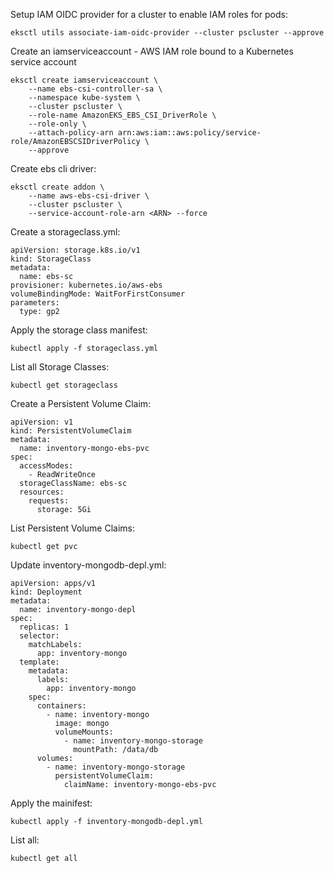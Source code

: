 Setup IAM OIDC provider for a cluster to enable IAM roles for pods:
```
eksctl utils associate-iam-oidc-provider --cluster pscluster --approve
```

Create an iamserviceaccount - AWS IAM role bound to a Kubernetes service account
```
eksctl create iamserviceaccount \
    --name ebs-csi-controller-sa \
    --namespace kube-system \
    --cluster pscluster \
    --role-name AmazonEKS_EBS_CSI_DriverRole \
    --role-only \
    --attach-policy-arn arn:aws:iam::aws:policy/service-role/AmazonEBSCSIDriverPolicy \
    --approve
```

Create ebs cli driver:
```
eksctl create addon \
    --name aws-ebs-csi-driver \
    --cluster pscluster \
    --service-account-role-arn <ARN> --force
```

Create a storageclass.yml:
```
apiVersion: storage.k8s.io/v1
kind: StorageClass
metadata:
  name: ebs-sc
provisioner: kubernetes.io/aws-ebs
volumeBindingMode: WaitForFirstConsumer
parameters:
  type: gp2
```

Apply the storage class manifest:
```
kubectl apply -f storageclass.yml
```

List all Storage Classes:
```
kubectl get storageclass
```

Create a Persistent Volume Claim:
```
apiVersion: v1
kind: PersistentVolumeClaim
metadata:
  name: inventory-mongo-ebs-pvc
spec:
  accessModes:
    - ReadWriteOnce
  storageClassName: ebs-sc
  resources:
    requests:
      storage: 5Gi
```

List Persistent Volume Claims:
```
kubectl get pvc
```

Update inventory-mongodb-depl.yml:
```
apiVersion: apps/v1
kind: Deployment
metadata:
  name: inventory-mongo-depl
spec:
  replicas: 1
  selector:
    matchLabels:
      app: inventory-mongo
  template:
    metadata:
      labels:
        app: inventory-mongo
    spec:
      containers:
        - name: inventory-mongo
          image: mongo
          volumeMounts:
            - name: inventory-mongo-storage
              mountPath: /data/db
      volumes:
        - name: inventory-mongo-storage
          persistentVolumeClaim:
            claimName: inventory-mongo-ebs-pvc
```

Apply the mainifest:
```
kubectl apply -f inventory-mongodb-depl.yml
```

List all:
```
kubectl get all
```